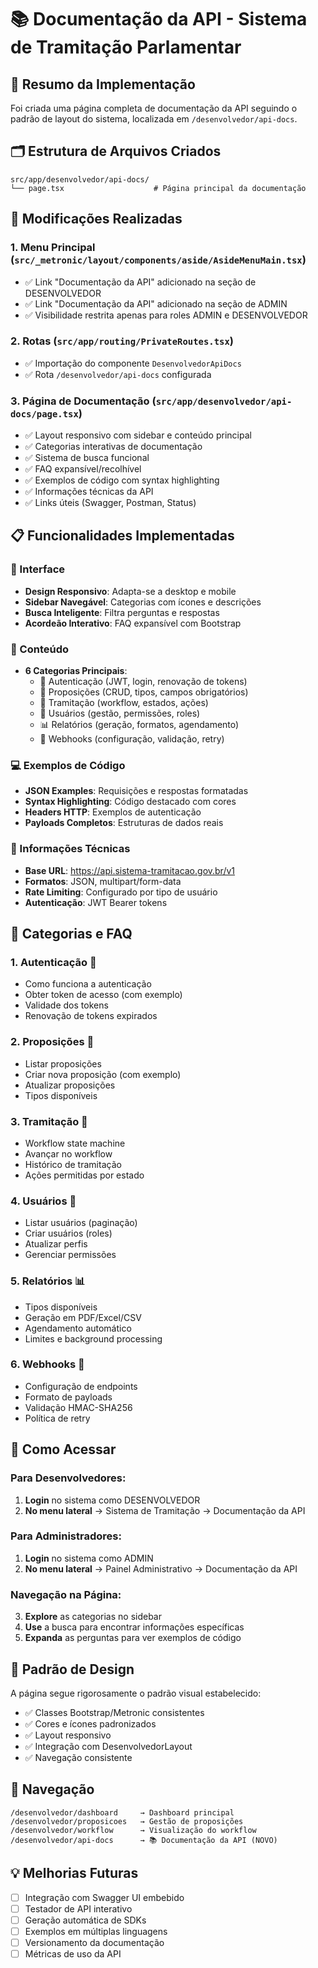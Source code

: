 # 📚 Documentação da API - Sistema de Tramitação Parlamentar

## 🎯 Resumo da Implementação

Foi criada uma página completa de documentação da API seguindo o padrão de layout do sistema, localizada em `/desenvolvedor/api-docs`.

## 🗂️ Estrutura de Arquivos Criados

```
src/app/desenvolvedor/api-docs/
└── page.tsx                    # Página principal da documentação
```

## 🔧 Modificações Realizadas

### 1. Menu Principal (`src/_metronic/layout/components/aside/AsideMenuMain.tsx`)
- ✅ Link "Documentação da API" adicionado na seção de DESENVOLVEDOR  
- ✅ Link "Documentação da API" adicionado na seção de ADMIN
- ✅ Visibilidade restrita apenas para roles ADMIN e DESENVOLVEDOR

### 2. Rotas (`src/app/routing/PrivateRoutes.tsx`)
- ✅ Importação do componente `DesenvolvedorApiDocs`
- ✅ Rota `/desenvolvedor/api-docs` configurada

### 3. Página de Documentação (`src/app/desenvolvedor/api-docs/page.tsx`)
- ✅ Layout responsivo com sidebar e conteúdo principal
- ✅ Categorias interativas de documentação
- ✅ Sistema de busca funcional
- ✅ FAQ expansível/recolhível
- ✅ Exemplos de código com syntax highlighting
- ✅ Informações técnicas da API
- ✅ Links úteis (Swagger, Postman, Status)

## 📋 Funcionalidades Implementadas

### 🎨 Interface
- **Design Responsivo**: Adapta-se a desktop e mobile
- **Sidebar Navegável**: Categorias com ícones e descrições
- **Busca Inteligente**: Filtra perguntas e respostas
- **Acordeão Interativo**: FAQ expansível com Bootstrap

### 📖 Conteúdo
- **6 Categorias Principais**:
  - 🔐 Autenticação (JWT, login, renovação de tokens)
  - 📄 Proposições (CRUD, tipos, campos obrigatórios)
  - 🔄 Tramitação (workflow, estados, ações)
  - 👥 Usuários (gestão, permissões, roles)
  - 📊 Relatórios (geração, formatos, agendamento)
  - 🔗 Webhooks (configuração, validação, retry)

### 💻 Exemplos de Código
- **JSON Examples**: Requisições e respostas formatadas
- **Syntax Highlighting**: Código destacado com cores
- **Headers HTTP**: Exemplos de autenticação
- **Payloads Completos**: Estruturas de dados reais

### 🔧 Informações Técnicas
- **Base URL**: https://api.sistema-tramitacao.gov.br/v1
- **Formatos**: JSON, multipart/form-data
- **Rate Limiting**: Configurado por tipo de usuário
- **Autenticação**: JWT Bearer tokens

## 🎯 Categorias e FAQ

### 1. **Autenticação** 🔐
- Como funciona a autenticação
- Obter token de acesso (com exemplo)
- Validade dos tokens
- Renovação de tokens expirados

### 2. **Proposições** 📄
- Listar proposições
- Criar nova proposição (com exemplo)
- Atualizar proposições
- Tipos disponíveis

### 3. **Tramitação** 🔄
- Workflow state machine
- Avançar no workflow
- Histórico de tramitação
- Ações permitidas por estado

### 4. **Usuários** 👥
- Listar usuários (paginação)
- Criar usuários (roles)
- Atualizar perfis
- Gerenciar permissões

### 5. **Relatórios** 📊
- Tipos disponíveis
- Geração em PDF/Excel/CSV
- Agendamento automático
- Limites e background processing

### 6. **Webhooks** 🔗
- Configuração de endpoints
- Formato de payloads
- Validação HMAC-SHA256
- Política de retry

## 🚀 Como Acessar

### Para Desenvolvedores:
1. **Login** no sistema como DESENVOLVEDOR
2. **No menu lateral** → Sistema de Tramitação → Documentação da API

### Para Administradores:
1. **Login** no sistema como ADMIN  
2. **No menu lateral** → Painel Administrativo → Documentação da API

### Navegação na Página:
3. **Explore** as categorias no sidebar
4. **Use** a busca para encontrar informações específicas
5. **Expanda** as perguntas para ver exemplos de código

## 🎨 Padrão de Design

A página segue rigorosamente o padrão visual estabelecido:
- ✅ Classes Bootstrap/Metronic consistentes
- ✅ Cores e ícones padronizados
- ✅ Layout responsivo
- ✅ Integração com DesenvolvedorLayout
- ✅ Navegação consistente

## 🔄 Navegação

```
/desenvolvedor/dashboard     → Dashboard principal
/desenvolvedor/proposicoes   → Gestão de proposições  
/desenvolvedor/workflow      → Visualização do workflow
/desenvolvedor/api-docs      → 📚 Documentação da API (NOVO)
```

## 💡 Melhorias Futuras

- [ ] Integração com Swagger UI embebido
- [ ] Testador de API interativo
- [ ] Geração automática de SDKs
- [ ] Exemplos em múltiplas linguagens
- [ ] Versionamento da documentação
- [ ] Métricas de uso da API 